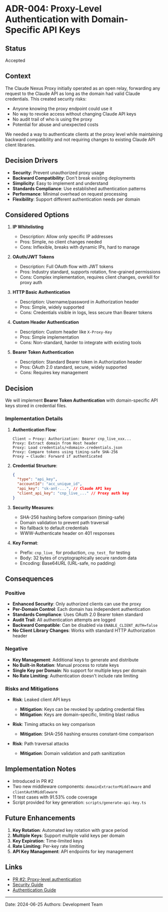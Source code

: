 # ADR-004: Proxy-Level Authentication with Domain-Specific API Keys

## Status

Accepted

## Context

The Claude Nexus Proxy initially operated as an open relay, forwarding any request to the Claude API as long as the domain had valid Claude credentials. This created security risks:

- Anyone knowing the proxy endpoint could use it
- No way to revoke access without changing Claude API keys
- No audit trail of who is using the proxy
- Potential for abuse and unexpected costs

We needed a way to authenticate clients at the proxy level while maintaining backward compatibility and not requiring changes to existing Claude API client libraries.

## Decision Drivers

- **Security**: Prevent unauthorized proxy usage
- **Backward Compatibility**: Don't break existing deployments
- **Simplicity**: Easy to implement and understand
- **Standards Compliance**: Use established authentication patterns
- **Performance**: Minimal overhead on request processing
- **Flexibility**: Support different authentication needs per domain

## Considered Options

1. **IP Whitelisting**
   - Description: Allow only specific IP addresses
   - Pros: Simple, no client changes needed
   - Cons: Inflexible, breaks with dynamic IPs, hard to manage

2. **OAuth/JWT Tokens**
   - Description: Full OAuth flow with JWT tokens
   - Pros: Industry standard, supports rotation, fine-grained permissions
   - Cons: Complex implementation, requires client changes, overkill for proxy auth

3. **HTTP Basic Authentication**
   - Description: Username/password in Authorization header
   - Pros: Simple, widely supported
   - Cons: Credentials visible in logs, less secure than Bearer tokens

4. **Custom Header Authentication**
   - Description: Custom header like `X-Proxy-Key`
   - Pros: Simple implementation
   - Cons: Non-standard, harder to integrate with existing tools

5. **Bearer Token Authentication**
   - Description: Standard Bearer token in Authorization header
   - Pros: OAuth 2.0 standard, secure, widely supported
   - Cons: Requires key management

## Decision

We will implement **Bearer Token Authentication** with domain-specific API keys stored in credential files.

### Implementation Details

1. **Authentication Flow**:

   ```
   Client → Proxy: Authorization: Bearer cnp_live_xxx...
   Proxy: Extract domain from Host header
   Proxy: Load credentials/<domain>.credentials.json
   Proxy: Compare tokens using timing-safe SHA-256
   Proxy → Claude: Forward if authenticated
   ```

2. **Credential Structure**:

   ```json
   {
     "type": "api_key",
     "accountId": "acc_unique_id",
     "api_key": "sk-ant-...", // Claude API key
     "client_api_key": "cnp_live_..." // Proxy auth key
   }
   ```

3. **Security Measures**:
   - SHA-256 hashing before comparison (timing-safe)
   - Domain validation to prevent path traversal
   - No fallback to default credentials
   - WWW-Authenticate header on 401 responses

4. **Key Format**:
   - Prefix: `cnp_live_` for production, `cnp_test_` for testing
   - Body: 32 bytes of cryptographically secure random data
   - Encoding: Base64URL (URL-safe, no padding)

## Consequences

### Positive

- **Enhanced Security**: Only authorized clients can use the proxy
- **Per-Domain Control**: Each domain has independent authentication
- **Standards Compliance**: Uses OAuth 2.0 Bearer token standard
- **Audit Trail**: All authentication attempts are logged
- **Backward Compatible**: Can be disabled via `ENABLE_CLIENT_AUTH=false`
- **No Client Library Changes**: Works with standard HTTP Authorization header

### Negative

- **Key Management**: Additional keys to generate and distribute
- **No Built-in Rotation**: Manual process to rotate keys
- **Single Key per Domain**: No support for multiple keys per domain
- **No Rate Limiting**: Authentication doesn't include rate limiting

### Risks and Mitigations

- **Risk**: Leaked client API keys
  - **Mitigation**: Keys can be revoked by updating credential files
  - **Mitigation**: Keys are domain-specific, limiting blast radius

- **Risk**: Timing attacks on key comparison
  - **Mitigation**: SHA-256 hashing ensures constant-time comparison

- **Risk**: Path traversal attacks
  - **Mitigation**: Domain validation and path sanitization

## Implementation Notes

- Introduced in PR #2
- Two new middleware components: `domainExtractorMiddleware` and `clientAuthMiddleware`
- 11 test cases with 91.53% code coverage
- Script provided for key generation: `scripts/generate-api-key.ts`

## Future Enhancements

1. **Key Rotation**: Automated key rotation with grace period
2. **Multiple Keys**: Support multiple valid keys per domain
3. **Key Expiration**: Time-limited keys
4. **Rate Limiting**: Per-key rate limiting
5. **API Key Management**: API endpoints for key management

## Links

- [PR #2: Proxy-level authentication](https://github.com/your-org/claude-nexus/pull/2)
- [Security Guide](../../03-Operations/security.md)
- [Authentication Guide](../../02-User-Guide/authentication.md)

---

Date: 2024-06-25
Authors: Development Team
